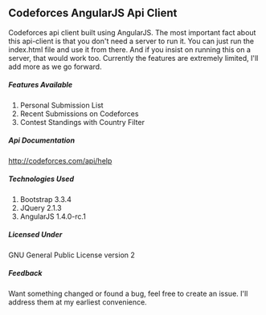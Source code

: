 ## Codeforces AngularJS Api Client

Codeforces api client built using AngularJS. The most important fact about this api-client is that you don't need a server to run it. You can just run the index.html file and use it from there. And if you insist on running this on a server, that would work too. Currently the features are extremely limited, I'll add more as we go forward.

##### Features Available
1. Personal Submission List
2. Recent Submissions on Codeforces
3. Contest Standings with Country Filter 

##### Api Documentation
http://codeforces.com/api/help

##### Technologies Used
1. Bootstrap 3.3.4
2. JQuery 2.1.3
3. AngularJS 1.4.0-rc.1

##### Licensed Under
GNU General Public License version 2

##### Feedback
Want something changed or found a bug, feel free to create an issue. I'll address them at my earliest convenience.
